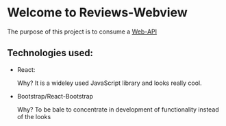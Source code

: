 # Welcome to Reviews-Webview

The purpose of this project is to consume a [Web-API](https://github.com/DonaldMurillo/revirewsAPI)

## Technologies used:

* React:

    Why? It is a wideley used JavaScript library and looks really cool.

* Bootstrap/React-Bootstrap

    Why? To be bale to concentrate in development of functionality instead of the looks